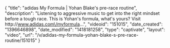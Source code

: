 {
    "title": "adidas My Formula | Yohan Blake's pre-race routine",
    "description": "Listening to aggressive music to get into the right mindset before a tough race. This is Yohan's formula, what's yours? Visit http:\/\/www.adidas.com\/myformula...",
    "videoid": "151015",
    "date_created": "1396646898",
    "date_modified": "1418181258",
    "type": "captivate",
    "layout": "video",
    "url": "\/v\/adidas-my-formula-yohan-blake-s-pre-race-routine\/151015"
}